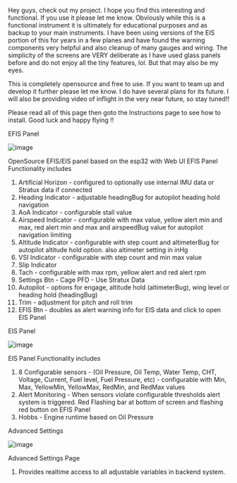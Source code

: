   Hey guys, check out my project. I hope you find this interesting and functional. If you use it please let me know. Obviously while this is a functional instrument it is ultimately for educational purposes and as backup to your main instruments. I have been using versions of the EIS portion of this for years in a few planes and have found the warning components very helpful and also cleanup of many gauges and wiring. The simplicity of the screens are VERY deliberate as I have used glass panels before and do not enjoy all the tiny features, lol. But that may also be my eyes.

  This is completely opensource and free to use. If you want to team up and develop it further please let me know. I do have several plans for its future. I will also be providing video of inflight in the very near future, so stay tuned!! 

  Please read all of this page then goto the Instructions page to see how to install. Good luck and happy flying !! 
  

EFIS Panel

![image](https://github.com/user-attachments/assets/29588057-1ae5-4e3e-bbde-44c65f2379d1)


OpenSource EFIS/EIS panel based on the esp32 with Web UI
EFIS Panel Functionality includes
1. Artificial Horizon - configured to optionally use internal IMU data or Stratux data if connected
2. Heading Indicator - adjustable headingBug for autopilot heading hold navigation
3. AoA Indicator - configurable stall value
4. Airspeed Indicator - configurable with max value, yellow alert min and max, red alert min and max and airspeedBug value for autopilot navigation limiting
5. Altitude Indicator - configurable with step count and altimeterBug for autopilot altitude hold option. also altimeter setting in inHg
6. VSI Indicator - configurable with step count and min max value
7. Slip Indicator
8. Tach - configurable with max rpm, yellow alert and red alert rpm
9. Settings Btn - Cage PFD - Use Stratux Data
10. Autopilot - options for engage, altitude hold (altimeterBug), wing level or heading hold (headingBug)
11. Trim - adjustment for pitch and roll trim
12. EFIS Btn - doubles as alert warning info for EIS data and click to open EIS Panel


EIS Panel

![image](https://github.com/user-attachments/assets/49c24916-a923-46a1-b287-f5374f1ae233)

EIS Panel Functionality includes
1. 8 Configurable sensors - (Oil Pressure, Oil Temp, Water Temp, CHT, Voltage, Current, Fuel level, Fuel Pressure, etc) - configurable with Min, Max, YellowMin, YellowMax, RedMin, and RedMax values
2. Alert Monitoring - When sensors violate configurable thresholds alert system is triggered. Red Flashing bar at bottom of screen and flashing red button on EFIS Panel
3. Hobbs - Engine runtime based on Oil Pressure


Advanced Settings

![image](https://github.com/user-attachments/assets/7a87254c-51dc-438e-9c88-614465ce62b6)

Advanced Settings Page
1. Provides realtime access to all adjustable variables in backend system.


